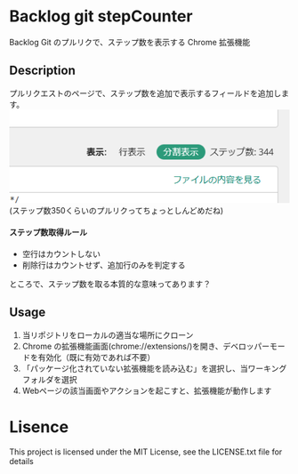 # Backlog git stepCounter

Backlog Git のプルリクで、ステップ数を表示する Chrome 拡張機能

## Description
プルリクエストのページで、ステップ数を追加で表示するフィールドを追加します。
![](./readme/img/screenshot_stepcount.png)
(ステップ数350くらいのプルリクってちょっとしんどめだね)

#### ステップ数取得ルール

- 空行はカウントしない
- 削除行はカウントせず、追加行のみを判定する

ところで、ステップ数を取る本質的な意味ってあります？

## Usage

1. 当リポジトリをローカルの適当な場所にクローン
2. Chrome の拡張機能画面(chrome://extensions/)を開き、デベロッパーモードを有効化（既に有効であれば不要）
3. 「パッケージ化されていない拡張機能を読み込む」を選択し、当ワーキングフォルダを選択
4. Webページの該当画面やアクションを起こすと、拡張機能が動作します

# Lisence

This project is licensed under the MIT License, see the LICENSE.txt file for details
